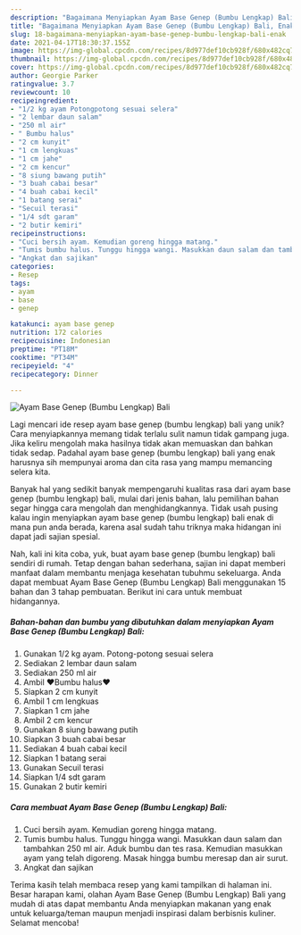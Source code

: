 ```yaml
---
description: "Bagaimana Menyiapkan Ayam Base Genep (Bumbu Lengkap) Bali, Enak"
title: "Bagaimana Menyiapkan Ayam Base Genep (Bumbu Lengkap) Bali, Enak"
slug: 18-bagaimana-menyiapkan-ayam-base-genep-bumbu-lengkap-bali-enak
date: 2021-04-17T18:30:37.155Z
image: https://img-global.cpcdn.com/recipes/8d977def10cb928f/680x482cq70/ayam-base-genep-bumbu-lengkap-bali-foto-resep-utama.jpg
thumbnail: https://img-global.cpcdn.com/recipes/8d977def10cb928f/680x482cq70/ayam-base-genep-bumbu-lengkap-bali-foto-resep-utama.jpg
cover: https://img-global.cpcdn.com/recipes/8d977def10cb928f/680x482cq70/ayam-base-genep-bumbu-lengkap-bali-foto-resep-utama.jpg
author: Georgie Parker
ratingvalue: 3.7
reviewcount: 10
recipeingredient:
- "1/2 kg ayam Potongpotong sesuai selera"
- "2 lembar daun salam"
- "250 ml air"
- " Bumbu halus"
- "2 cm kunyit"
- "1 cm lengkuas"
- "1 cm jahe"
- "2 cm kencur"
- "8 siung bawang putih"
- "3 buah cabai besar"
- "4 buah cabai kecil"
- "1 batang serai"
- "Secuil terasi"
- "1/4 sdt garam"
- "2 butir kemiri"
recipeinstructions:
- "Cuci bersih ayam. Kemudian goreng hingga matang."
- "Tumis bumbu halus. Tunggu hingga wangi. Masukkan daun salam dan tambahkan 250 ml air. Aduk bumbu dan tes rasa. Kemudian masukkan ayam yang telah digoreng. Masak hingga bumbu meresap dan air surut."
- "Angkat dan sajikan"
categories:
- Resep
tags:
- ayam
- base
- genep

katakunci: ayam base genep 
nutrition: 172 calories
recipecuisine: Indonesian
preptime: "PT18M"
cooktime: "PT34M"
recipeyield: "4"
recipecategory: Dinner

---
```



![Ayam Base Genep (Bumbu Lengkap) Bali](https://img-global.cpcdn.com/recipes/8d977def10cb928f/680x482cq70/ayam-base-genep-bumbu-lengkap-bali-foto-resep-utama.jpg)

Lagi mencari ide resep ayam base genep (bumbu lengkap) bali yang unik? Cara menyiapkannya memang tidak terlalu sulit namun tidak gampang juga. Jika keliru mengolah maka hasilnya tidak akan memuaskan dan bahkan tidak sedap. Padahal ayam base genep (bumbu lengkap) bali yang enak harusnya sih mempunyai aroma dan cita rasa yang mampu memancing selera kita.



Banyak hal yang sedikit banyak mempengaruhi kualitas rasa dari ayam base genep (bumbu lengkap) bali, mulai dari jenis bahan, lalu pemilihan bahan segar hingga cara mengolah dan menghidangkannya. Tidak usah pusing kalau ingin menyiapkan ayam base genep (bumbu lengkap) bali enak di mana pun anda berada, karena asal sudah tahu triknya maka hidangan ini dapat jadi sajian spesial.


Nah, kali ini kita coba, yuk, buat ayam base genep (bumbu lengkap) bali sendiri di rumah. Tetap dengan bahan sederhana, sajian ini dapat memberi manfaat dalam membantu menjaga kesehatan tubuhmu sekeluarga. Anda dapat membuat Ayam Base Genep (Bumbu Lengkap) Bali menggunakan 15 bahan dan 3 tahap pembuatan. Berikut ini cara untuk membuat hidangannya.

<!--inarticleads1-->

##### Bahan-bahan dan bumbu yang dibutuhkan dalam menyiapkan Ayam Base Genep (Bumbu Lengkap) Bali:

1. Gunakan 1/2 kg ayam. Potong-potong sesuai selera
1. Sediakan 2 lembar daun salam
1. Sediakan 250 ml air
1. Ambil  ❤Bumbu halus❤
1. Siapkan 2 cm kunyit
1. Ambil 1 cm lengkuas
1. Siapkan 1 cm jahe
1. Ambil 2 cm kencur
1. Gunakan 8 siung bawang putih
1. Siapkan 3 buah cabai besar
1. Sediakan 4 buah cabai kecil
1. Siapkan 1 batang serai
1. Gunakan Secuil terasi
1. Siapkan 1/4 sdt garam
1. Gunakan 2 butir kemiri




<!--inarticleads2-->

##### Cara membuat Ayam Base Genep (Bumbu Lengkap) Bali:

1. Cuci bersih ayam. Kemudian goreng hingga matang.
1. Tumis bumbu halus. Tunggu hingga wangi. Masukkan daun salam dan tambahkan 250 ml air. Aduk bumbu dan tes rasa. Kemudian masukkan ayam yang telah digoreng. Masak hingga bumbu meresap dan air surut.
1. Angkat dan sajikan




Terima kasih telah membaca resep yang kami tampilkan di halaman ini. Besar harapan kami, olahan Ayam Base Genep (Bumbu Lengkap) Bali yang mudah di atas dapat membantu Anda menyiapkan makanan yang enak untuk keluarga/teman maupun menjadi inspirasi dalam berbisnis kuliner. Selamat mencoba!
